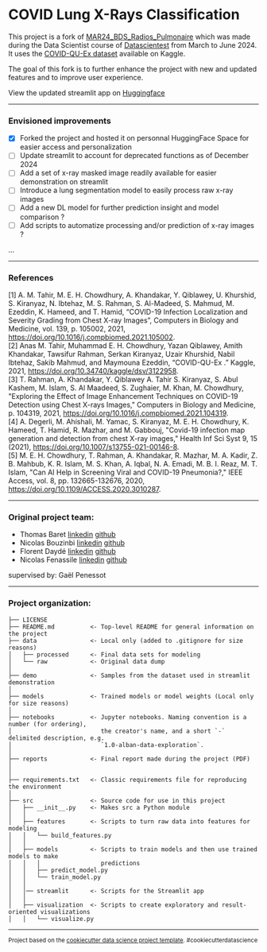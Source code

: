 COVID Lung X-Rays Classification
==============================


This project is a fork of [MAR24_BDS_Radios_Pulmonaire](https://github.com/DataScientest-Studio/MAR24_BDS_Radios_Pulmonaire) which was made during the Data Scientist course of [Datascientest](https://datascientest.com/) from March to June 2024. It uses the [COVID-QU-Ex dataset](https://www.kaggle.com/datasets/anasmohammedtahir/covidqu) available on Kaggle.

The goal of this fork is to further enhance the project with new and updated features and to improve user experience.

View the updated streamlit app on [Huggingface](https://huggingface.co/spaces/NicoFena/Streamlit_COVID_Radio_DL)

------------
### Envisioned improvements
- [x] Forked the project and hosted it on personnal HuggingFace Space for easier access and personalization
- [ ] Update streamlit to account for deprecated functions as of December 2024
- [ ] Add a set of x-ray masked image readily available for easier demonstration on streamlit
- [ ] Introduce a lung segmentation model to easily process raw x-ray images
- [ ] Add a new DL model for further prediction insight and model comparison ?
- [ ] Add scripts to automatize processing and/or prediction of x-ray images ?

...


------------
### References

[1] A. M. Tahir, M. E. H. Chowdhury, A. Khandakar, Y. Qiblawey, U. Khurshid, S. Kiranyaz, N. Ibtehaz, M. S. Rahman, S. Al-Madeed, S. Mahmud, M. Ezeddin, K. Hameed, and T. Hamid, “COVID-19 Infection Localization and Severity Grading from Chest X-ray Images”, Computers in Biology and Medicine, vol. 139, p. 105002, 2021, https://doi.org/10.1016/j.compbiomed.2021.105002.  
[2] Anas M. Tahir, Muhammad E. H. Chowdhury, Yazan Qiblawey, Amith Khandakar, Tawsifur Rahman, Serkan Kiranyaz, Uzair Khurshid, Nabil Ibtehaz, Sakib Mahmud, and Maymouna Ezeddin, “COVID-QU-Ex .” Kaggle, 2021, https://doi.org/10.34740/kaggle/dsv/3122958.  
[3] T. Rahman, A. Khandakar, Y. Qiblawey A. Tahir S. Kiranyaz, S. Abul Kashem, M. Islam, S. Al Maadeed, S. Zughaier, M. Khan, M. Chowdhury, "Exploring the Effect of Image Enhancement Techniques on COVID-19 Detection using Chest X-rays Images," Computers in Biology and Medicine, p. 104319, 2021, https://doi.org/10.1016/j.compbiomed.2021.104319.  
[4] A. Degerli, M. Ahishali, M. Yamac, S. Kiranyaz, M. E. H. Chowdhury, K. Hameed, T. Hamid, R. Mazhar, and M. Gabbouj, "Covid-19 infection map generation and detection from chest X-ray images," Health Inf Sci Syst 9, 15 (2021), https://doi.org/10.1007/s13755-021-00146-8.  
[5] M. E. H. Chowdhury, T. Rahman, A. Khandakar, R. Mazhar, M. A. Kadir, Z. B. Mahbub, K. R. Islam, M. S. Khan, A. Iqbal, N. A. Emadi, M. B. I. Reaz, M. T. Islam, "Can AI Help in Screening Viral and COVID-19 Pneumonia?," IEEE Access, vol. 8, pp. 132665-132676, 2020, https://doi.org/10.1109/ACCESS.2020.3010287.

------------
### Original project team: 
- Thomas Baret [linkedin](https://linkedin.com/in/thomas-baret-080050107) [github](https://github.com/tom-b974)
- Nicolas Bouzinbi [linkedin](https://linkedin.com/in/nicolas-bouzinbi-7916481b4) [github](https://github.com/NicolasBouzinbi)
- Florent Daydé [linkedin](https://linkedin.com/in/florent-daydé-16431469) [github](https://github.com/fdayde)
- Nicolas Fenassile [linkedin](https://linkedin.com/in/nicolasfenassile) [github](https://github.com/NicoFena)

supervised by: Gaël Penessot

------------
### Project organization:

    ├── LICENSE
    ├── README.md          <- Top-level README for general information on the project
    ├── data               <- Local only (added to .gitignore for size reasons)
    │   ├── processed      <- Final data sets for modeling
    │   └── raw            <- Original data dump
    │
    ├── demo               <- Samples from the dataset used in streamlit demonstration
    │
    ├── models             <- Trained models or model weights (Local only for size reasons)
    │
    ├── notebooks          <- Jupyter notebooks. Naming convention is a number (for ordering),
    │                         the creator's name, and a short `-` delimited description, e.g.
    │                         `1.0-alban-data-exploration`.
    │
    ├── reports            <- Final report made during the project (PDF)
    │
    │
    ├── requirements.txt   <- Classic requirements file for reproducing the environment
    │
    ├── src                <- Source code for use in this project
    │   ├── __init__.py    <- Makes src a Python module
    │   │
    │   ├── features       <- Scripts to turn raw data into features for modeling
    │   │   └── build_features.py
    │   │
    │   ├── models         <- Scripts to train models and then use trained models to make
    │   │   │                 predictions
    │   │   ├── predict_model.py
    │   │   └── train_model.py
    │   │   
    │   │── streamlit      <- Scripts for the Streamlit app
    │   │
    │   ├── visualization  <- Scripts to create exploratory and result-oriented visualizations
    │   │   └── visualize.py

--------

<p><small>Project based on the <a target="_blank" href="https://drivendata.github.io/cookiecutter-data-science/">cookiecutter data science project template</a>. #cookiecutterdatascience</small></p>
